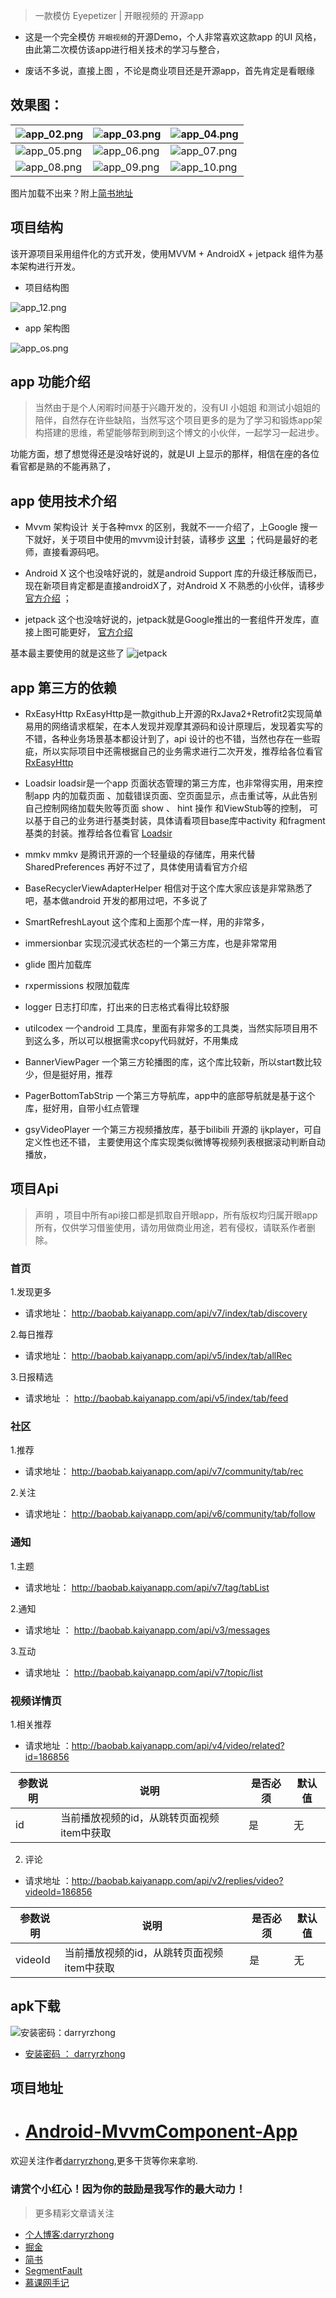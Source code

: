 >  一款模仿 Eyepetizer | 开眼视频的 开源app

- 这是一个完全模仿 `开眼视频`的开源Demo，个人非常喜欢这款app 的UI 风格，由此第二次模仿该app进行相关技术的学习与整合，

- 废话不多说，直接上图 ，不论是商业项目还是开源app，首先肯定是看眼缘

## 效果图：

| ![app_02.png](https://upload-images.jianshu.io/upload_images/5549640-9380bb706c59e3af.png?imageMogr2/auto-orient/strip%7CimageView2/2/w/260) | ![app_03.png](https://upload-images.jianshu.io/upload_images/5549640-0fd473371888d8ac.png?imageMogr2/auto-orient/strip%7CimageView2/2/w/260) | ![app_04.png](https://upload-images.jianshu.io/upload_images/5549640-2e2421bce1e93e26.png?imageMogr2/auto-orient/strip%7CimageView2/2/w/260) | 
| ------------------------------------------------------------ | ------------------------------------------------------------ | ------------------------------------------------------------ |
| ![app_05.png](https://upload-images.jianshu.io/upload_images/5549640-5d56b2b27f5e942e.png?imageMogr2/auto-orient/strip%7CimageView2/2/w/260) | ![app_06.png](https://upload-images.jianshu.io/upload_images/5549640-de207f28f6b3bdf7.png?imageMogr2/auto-orient/strip%7CimageView2/2/w/260) | ![app_07.png](https://upload-images.jianshu.io/upload_images/5549640-7e5261c0c5a6f7cd.png?imageMogr2/auto-orient/strip%7CimageView2/2/w/260) | 
| ![app_08.png](https://upload-images.jianshu.io/upload_images/5549640-2b5e338fb31a0c25.png?imageMogr2/auto-orient/strip%7CimageView2/2/w/260) |  ![app_09.png](https://upload-images.jianshu.io/upload_images/5549640-6950f3f3ed412191.png?imageMogr2/auto-orient/strip%7CimageView2/2/w/260) | ![app_10.png](https://upload-images.jianshu.io/upload_images/5549640-58b719bb47a3dbfc.png?imageMogr2/auto-orient/strip%7CimageView2/2/w/260) |


图片加载不出来？附上[简书地址](https://www.jianshu.com/p/1f6b0cfd4606)

## 项目结构
该开源项目采用组件化的方式开发，使用MVVM + AndroidX + jetpack 组件为基本架构进行开发。

- 项目结构图

![app_12.png](https://upload-images.jianshu.io/upload_images/5549640-9fcdc7803944ba5a.png?imageMogr2/auto-orient/strip%7CimageView2/2/w/1240)

- app 架构图

![app_os.png](https://upload-images.jianshu.io/upload_images/5549640-7e2562e5f83a2e03.png?imageMogr2/auto-orient/strip%7CimageView2/2/w/720)

## app 功能介绍

>  当然由于是个人闲暇时间基于兴趣开发的，没有UI 小姐姐 和测试小姐姐的陪伴，自然存在许些缺陷，当然写这个项目更多的是为了学习和锻炼app架构搭建的思维，希望能够帮到刷到这个博文的小伙伴，一起学习一起进步。

功能方面，想了想觉得还是没啥好说的，就是UI 上显示的那样，相信在座的各位看官都是熟的不能再熟了，

## app 使用技术介绍

- Mvvm 架构设计
关于各种mvx 的区别，我就不一一介绍了，上Google 搜一下就好，关于项目中使用的mvvm设计封装，请移步 [这里](https://developer.android.google.cn/jetpack/androidx) ；代码是最好的老师，直接看源码吧。

- Android X 
这个也没啥好说的，就是android Support 库的升级迁移版而已，现在新项目肯定都是直接androidX了，对Android X 不熟悉的小伙伴，请移步 [官方介绍](https://developer.android.google.cn/jetpack/androidx) ；

- jetpack
这个也没啥好说的，jetpack就是Google推出的一套组件开发库，直接上图可能更好， [官方介绍](https://developer.android.google.cn/jetpack)

基本最主要使用的就是这些了
 ![jetpack](https://upload-images.jianshu.io/upload_images/5549640-6bcafd8c14058d02.png?imageMogr2/auto-orient/strip%7CimageView2/2/w/1240)

## app 第三方的依赖

- RxEasyHttp
 RxEasyHttp是一款github上开源的RxJava2+Retrofit2实现简单易用的网络请求框架，在本人发现并观摩其源码和设计原理后，发现着实写的不错，各种业务场景基本都设计到了，api 设计的也不错，当然也存在一些瑕疵，所以实际项目中还需根据自己的业务需求进行二次开发，推荐给各位看官[RxEasyHttp](https://github.com/darryrzhong/RxEasyHttp)

- Loadsir
loadsir是一个app 页面状态管理的第三方库，也非常得实用，用来控制app 内的加载页面 、加载错误页面、空页面显示，点击重试等，从此告别自己控制网络加载失败等页面 show 、 hint 操作 和ViewStub等的控制，
可以基于自己的业务进行基类封装，具体请看项目base库中activity 和fragment 基类的封装。推荐给各位看官
[Loadsir](https://github.com/darryrzhong/LoadSir/blob/master/README-cn.md
)

- mmkv 
mmkv 是腾讯开源的一个轻量级的存储库，用来代替SharedPreferences 再好不过了，具体使用请看官方介绍

- BaseRecyclerViewAdapterHelper
相信对于这个库大家应该是非常熟悉了吧，基本做android 开发的都用过吧，不多说了

- SmartRefreshLayout
这个库和上面那个库一样，用的非常多，

- immersionbar
实现沉浸式状态栏的一个第三方库，也是非常常用

- glide
图片加载库

- rxpermissions 
权限加载库

- logger
日志打印库，打出来的日志格式看得比较舒服

- utilcodex
一个android 工具库，里面有非常多的工具类，当然实际项目用不到这么多，所以可以根据需求copy代码就好，不用集成

- BannerViewPager
一个第三方轮播图的库，这个库比较新，所以start数比较少，但是挺好用，推荐

- PagerBottomTabStrip
一个第三方导航库，app中的底部导航就是基于这个库，挺好用，自带小红点管理

- gsyVideoPlayer
一个第三方视频播放库，基于bilibili 开源的 ijkplayer，可自定义性也还不错，
主要使用这个库实现类似微博等视频列表根据滚动判断自动播放，

 
## 项目Api 

> 声明 ，项目中所有api接口都是抓取自开眼app，所有版权均归属开眼app所有，仅供学习借鉴使用，请勿用做商业用途，若有侵权，请联系作者删除。

### 首页

1.发现更多

- 请求地址： http://baobab.kaiyanapp.com/api/v7/index/tab/discovery

2.每日推荐

- 请求地址： http://baobab.kaiyanapp.com/api/v5/index/tab/allRec

3.日报精选

- 请求地址 ： http://baobab.kaiyanapp.com/api/v5/index/tab/feed


### 社区

1.推荐

- 请求地址： http://baobab.kaiyanapp.com/api/v7/community/tab/rec

2.关注

- 请求地址： http://baobab.kaiyanapp.com/api/v6/community/tab/follow


### 通知

1.主题 

- 请求地址： http://baobab.kaiyanapp.com/api/v7/tag/tabList

2.通知 

- 请求地址 ：  http://baobab.kaiyanapp.com/api/v3/messages

3.互动

- 请求地址 ：  http://baobab.kaiyanapp.com/api/v7/topic/list

### 视频详情页 

1.相关推荐 

- 请求地址 ：http://baobab.kaiyanapp.com/api/v4/video/related?id=186856


|参数说明 |说明 |是否必须 |默认值 |
|-|-|-|-|
|id|当前播放视频的id，从跳转页面视频item中获取|是|无|


2. 评论

- 请求地址 ：http://baobab.kaiyanapp.com/api/v2/replies/video?videoId=186856


|参数说明 |说明 |是否必须 |默认值 |
|-|-|-|-|
|videoId|当前播放视频的id，从跳转页面视频item中获取|是|无|

## apk下载

![安装密码：darryrzhong](https://upload-images.jianshu.io/upload_images/5549640-50269b69941dd6c3.png?imageMogr2/auto-orient/strip%7CimageView2/2/w/1240)

-  [安装密码 ： darryrzhong ](https://www.pgyer.com/Pedw)


## 项目地址 
- # **[Android-MvvmComponent-App](https://github.com/darryrzhong/Android-MvvmComponent-App)**


欢迎关注作者[darryrzhong](http://www.darryrzhong.xyz),更多干货等你来拿哟.

### 请赏个小红心！因为你的鼓励是我写作的最大动力！
>更多精彩文章请关注
- [个人博客:darryrzhong](http://www.darryrzhong.xyz)
- [掘金](https://juejin.im/user/5a6c3b19f265da3e49804988)
- [简书](https://www.jianshu.com/users/b7fdf53ec0b9/timeline)
- [SegmentFault](https://segmentfault.com/u/darryrzhong_5ac59892a5882/articles)
- [慕课网手记](https://www.imooc.com/u/6733207)







